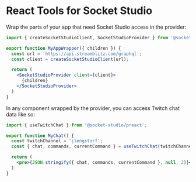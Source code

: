 # React Tools for Socket Studio

Wrap the parts of your app that need Socket Studio access in the provider:

```jsx
import { createSocketStudioClient, SocketStudioProvider } from '@socket-studio/preact';

export function MyAppWrapper({ children }) {
  const url = 'https://api.streamblitz.com/graphql';
  const client = createSocketStudioClient(url);

  return (
    <SocketStudioProvider client={client}>
      {children}
    </SocketStudioProvider>
  )
}
```

In any component wrapped by the provider, you can access Twitch chat data like so:

```jsx
import { useTwitchChat } from '@socket-studio/preact';

export function MyChat() {
  const twitchChannel = 'jlengstorf';
  const { chat, commands, currentCommand } = useTwitchChat(twitchChannel);

  return (
    <pre>{JSON.stringify({ chat, commands, currentCommand }, null, 2)}</pre>
  )
}
```

